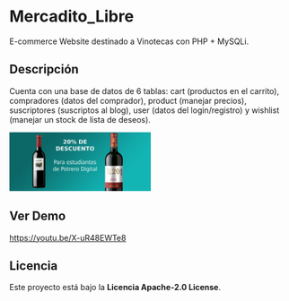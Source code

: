 # Mercadito_Libre
E-commerce Website destinado a Vinotecas con PHP + MySQLi. 

## Descripción
Cuenta con una base de datos de 6 tablas: cart (productos en el carrito), compradores (datos del comprador), product (manejar precios), suscriptores (suscriptos al blog), user (datos del login/registro) y wishlist (manejar un stock de lista de deseos). 

<img src="https://github.com/cabustillo13/Mercadito_Libre/blob/main/assets/banner_vino1.png" width=50% height=50%>

## Ver Demo
https://youtu.be/X-uR48EWTe8

## Licencia
Este proyecto está bajo la **Licencia Apache-2.0 License**.
